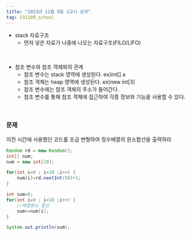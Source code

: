```yaml
---
title: "2023년 11월 9일 2교시 요약"
tag: 231109_school
---
```


- stack 자료구조
  - 먼저 넣은 자료가 나중에 나오는 자료구조(FILO/LIFO)

<br>

- 참조 변수와 참조 객체와의 관계
  - 참조 변수는 stack 영역에 생성된다. ex)int[] a
  - 참조 객체는 heap 영역에 생성된다.  ex)new int[3]
  - 참조 변수에는 참조 객체의 주소가 들어간다.
  - 참조 변수를 통해 참조 객체에 접근하여 각종 정보와 기능을 사용할 수 있다.

<br>

### 문제
이전 시간에 사용했던 코드를 조금 변형하여 정수배열의 원소합산을 출력하라

```java
Random rd = new Random();
int[] num;		   							
num = new int[10]; 							

for(int i=0 ; i<10 ;i++) {
    num[i]=rd.nextInt(50)+1;   
}

int sum=0;
for(int i=0 ; i<10 ;i++) {
    //배열원소 합산 
    sum+=num[i];
}

System.out.println(sum);
```
